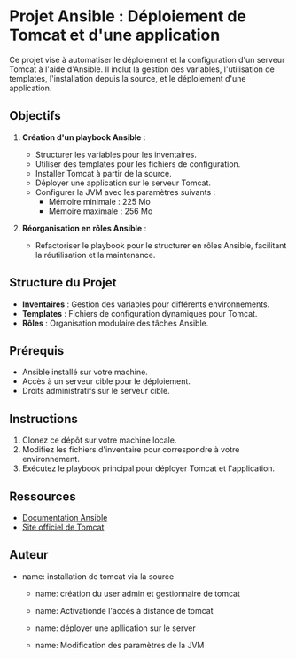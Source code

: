 # Projet Ansible : Déploiement de Tomcat et d'une application

Ce projet vise à automatiser le déploiement et la configuration d'un serveur Tomcat à l'aide d'Ansible. Il inclut la gestion des variables, l'utilisation de templates, l'installation depuis la source, et le déploiement d'une application.

## Objectifs

1. **Création d'un playbook Ansible** :
    - Structurer les variables pour les inventaires.
    - Utiliser des templates pour les fichiers de configuration.
    - Installer Tomcat à partir de la source.
    - Déployer une application sur le serveur Tomcat.
    - Configurer la JVM avec les paramètres suivants :
      - Mémoire minimale : 225 Mo
      - Mémoire maximale : 256 Mo

2. **Réorganisation en rôles Ansible** :
    - Refactoriser le playbook pour le structurer en rôles Ansible, facilitant la réutilisation et la maintenance.

## Structure du Projet

- **Inventaires** : Gestion des variables pour différents environnements.
- **Templates** : Fichiers de configuration dynamiques pour Tomcat.
- **Rôles** : Organisation modulaire des tâches Ansible.

## Prérequis

- Ansible installé sur votre machine.
- Accès à un serveur cible pour le déploiement.
- Droits administratifs sur le serveur cible.

## Instructions

1. Clonez ce dépôt sur votre machine locale.
2. Modifiez les fichiers d'inventaire pour correspondre à votre environnement.
3. Exécutez le playbook principal pour déployer Tomcat et l'application.

## Ressources

- [Documentation Ansible](https://docs.ansible.com/)
- [Site officiel de Tomcat](https://tomcat.apache.org/)

## Auteur

  - name: installation de tomcat  via la source 
    
    - name: création du user admin et gestionnaire de tomcat
    
    - name: Activationde l'accès à distance de tomcat 
    
    - name: déployer une apllication sur le server 
    
    - name: Modification des paramètres de la JVM 

